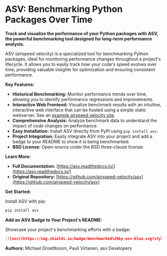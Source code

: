# ASV: Benchmarking Python Packages Over Time

**Track and visualize the performance of your Python packages with ASV, the powerful benchmarking tool designed for long-term performance analysis.**

ASV (airspeed velocity) is a specialized tool for benchmarking Python packages, ideal for monitoring performance changes throughout a project's lifecycle. It allows you to easily track how your code's speed evolves over time, providing valuable insights for optimization and ensuring consistent performance.

**Key Features:**

*   **Historical Benchmarking:**  Monitor performance trends over time, allowing you to identify performance regressions and improvements.
*   **Interactive Web Frontend:**  Visualize benchmark results with an intuitive, interactive web interface that can be hosted using a simple static webserver.  See an [example airspeed velocity site](https://pv.github.io/numpy-bench/).
*   **Comprehensive Analysis:** Analyze benchmark data to understand the impact of code changes on performance.
*   **Easy Installation:** Install ASV directly from PyPI using `pip install asv`.
*   **Project Integration:** Easily integrate ASV into your project and add a badge to your README to show it is being benchmarked.
*   **BSD License:** Open-source under the BSD three-clause license.

**Learn More:**

*   **Full Documentation:** [https://asv.readthedocs.io/](https://asv.readthedocs.io/)
*   **Original Repository:** [https://github.com/airspeed-velocity/asv](https://github.com/airspeed-velocity/asv)

**Get Started:**

Install ASV with pip:

```bash
pip install asv
```

**Add an ASV Badge to Your Project's README:**

Showcase your project's benchmarking efforts with a badge:

```markdown
[![asv](https://img.shields.io/badge/benchmarked%20by-asv-blue.svg?style=flat)](https://your-url-here/)
```

**Authors:** Michael Droettboom, Pauli Virtanen, asv Developers